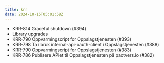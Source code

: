 ```yaml
---
title: krr
date: 2024-10-15T05:01:58Z
---
```

- KRR-814 Graceful shutdown (#394)
- Library upgrades
- KRR-790 Oppvarmingscript for Oppslagstjenesten (#393)
- KRR-798 Ta i bruk internal-api-oauth-client i Oppslagstjenesten (#388)
- KRR-790 Oppvarmingscript for Oppslagstjenesten (#383)
- KRR-786 Publisere APIet til Oppslagstjenesten på paotvers.io (#382)


